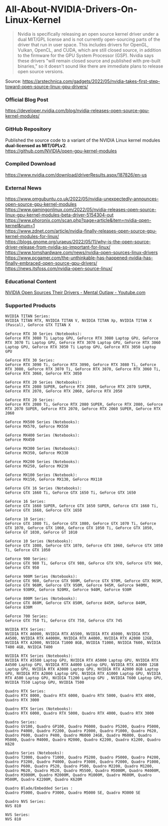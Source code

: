 # All-About-NVIDIA-Drivers-On-Linux-Kernel


> Nvidia is specifically releasing an open source kernel driver under a dual MIT/GPL license and is not currently open-sourcing parts of the driver that run in user space. This includes drivers for OpenGL, Vulkan, OpenCL, and CUDA, which are still closed source, in addition to the firmware for the GPU System Processor (GSP). Nvidia says these drivers "will remain closed source and published with pre-built binaries," so it doesn't sound like there are immediate plans to release open source versions.

Source: https://arstechnica.com/gadgets/2022/05/nvidia-takes-first-step-toward-open-source-linux-gpu-drivers/

### Official Blog Post
<https://developer.nvidia.com/blog/nvidia-releases-open-source-gpu-kernel-modules/>

### GitHub Repository
Published the source code to a variant of the NVIDIA Linux kernel modules **dual-licensed as MIT/GPLv2**.  
<https://github.com/NVIDIA/open-gpu-kernel-modules>

### Compiled Download
<https://www.nvidia.com/download/driverResults.aspx/187826/en-us>

### External News
<https://www.omgubuntu.co.uk/2022/05/nvidia-unexpectedly-announces-open-source-gpu-kernel-modules>  
<https://www.gamingonlinux.com/2022/05/nvidia-releases-open-source-linux-gpu-kernel-modules-beta-driver-5154304-out>  
<https://www.phoronix.com/scan.php?page=article&item=nvidia-open-kernel&num=1>  
<https://www.zdnet.com/article/nvidia-finally-releases-open-source-gpu-kernel-modules-for-linux/>  
<https://blogs.gnome.org/uraeus/2022/05/11/why-is-the-open-source-driver-release-from-nvidia-so-important-for-linux/>  
<https://www.tomshardware.com/news/nvidia-open-sources-linux-drivers>  
<https://www.pcgamer.com/the-unthinkable-has-happened-nvidia-has-finally-embraced-open-source-gpu-drivers/>  
<https://news.itsfoss.com/nvidia-open-source-linux/>  

### Educational Content
[NVIDIA Open Sources Their Drivers - Mental Outlaw - Youtube.com](https://www.youtube.com/watch?v=7MjtsiATEGQ)

### Supported Products
```
NVIDIA TITAN Series:
NVIDIA TITAN RTX, NVIDIA TITAN V, NVIDIA TITAN Xp, NVIDIA TITAN X (Pascal), GeForce GTX TITAN X

GeForce RTX 30 Series (Notebooks):
GeForce RTX 3080 Ti Laptop GPU, GeForce RTX 3080 Laptop GPU, GeForce RTX 3070 Ti Laptop GPU, GeForce RTX 3070 Laptop GPU, GeForce RTX 3060 Laptop GPU, GeForce RTX 3050 Ti Laptop GPU, GeForce RTX 3050 Laptop GPU

GeForce RTX 30 Series:
GeForce RTX 3090 Ti, GeForce RTX 3090, GeForce RTX 3080 Ti, GeForce RTX 3080, GeForce RTX 3070 Ti, GeForce RTX 3070, GeForce RTX 3060 Ti, GeForce RTX 3060, GeForce RTX 3050

GeForce RTX 20 Series (Notebooks):
GeForce RTX 2080 SUPER, GeForce RTX 2080, GeForce RTX 2070 SUPER, GeForce RTX 2070, GeForce RTX 2060, GeForce RTX 2050

GeForce RTX 20 Series:
GeForce RTX 2080 Ti, GeForce RTX 2080 SUPER, GeForce RTX 2080, GeForce RTX 2070 SUPER, GeForce RTX 2070, GeForce RTX 2060 SUPER, GeForce RTX 2060

GeForce MX500 Series (Notebooks):
GeForce MX570, GeForce MX550

GeForce MX400 Series (Notebooks):
GeForce MX450

GeForce MX300 Series (Notebooks):
GeForce MX350, GeForce MX330

GeForce MX200 Series (Notebooks):
GeForce MX250, GeForce MX230

GeForce MX100 Series (Notebook):
GeForce MX150, GeForce MX130, GeForce MX110

GeForce GTX 16 Series (Notebooks):
GeForce GTX 1660 Ti, GeForce GTX 1650 Ti, GeForce GTX 1650

GeForce 16 Series:
GeForce GTX 1660 SUPER, GeForce GTX 1650 SUPER, GeForce GTX 1660 Ti, GeForce GTX 1660, GeForce GTX 1650

GeForce 10 Series:
GeForce GTX 1080 Ti, GeForce GTX 1080, GeForce GTX 1070 Ti, GeForce GTX 1070, GeForce GTX 1060, GeForce GTX 1050 Ti, GeForce GTX 1050, GeForce GT 1030, GeForce GT 1010

GeForce 10 Series (Notebooks):
GeForce GTX 1080, GeForce GTX 1070, GeForce GTX 1060, GeForce GTX 1050 Ti, GeForce GTX 1050

GeForce 900 Series:
GeForce GTX 980 Ti, GeForce GTX 980, GeForce GTX 970, GeForce GTX 960, GeForce GTX 950

GeForce 900M Series (Notebooks):
GeForce GTX 980, GeForce GTX 980M, GeForce GTX 970M, GeForce GTX 965M, GeForce GTX 960M, GeForce GTX 950M, GeForce 945M, GeForce 940MX, GeForce 930MX, GeForce 920MX, GeForce 940M, GeForce 930M

GeForce 800M Series (Notebooks):
GeForce GTX 860M, GeForce GTX 850M, GeForce 845M, GeForce 840M, GeForce 830M

GeForce 700 Series:
GeForce GTX 750 Ti, GeForce GTX 750, GeForce GTX 745

NVIDIA RTX Series:
NVIDIA RTX A6000, NVIDIA RTX A5500, NVIDIA RTX A5000, NVIDIA RTX A4500, NVIDIA RTX A4000H, NVIDIA RTX A4000, NVIDIA RTX A2000 12GB, NVIDIA RTX A2000, NVIDIA T1000 8GB, NVIDIA T1000, NVIDIA T600, NVIDIA T400 4GB, NVIDIA T400

NVIDIA RTX Series (Notebooks):
NVIDIA RTX A5500 Laptop GPU, NVIDIA RTX A5000 Laptop GPU, NVIDIA RTX A4500 Laptop GPU, NVIDIA RTX A4000 Laptop GPU, NVIDIA RTX A3000 12GB Laptop GPU, NVIDIA RTX A3000 Laptop GPU, NVIDIA RTX A2000 8GB Laptop GPU, NVIDIA RTX A2000 Laptop GPU, NVIDIA RTX A1000 Laptop GPU, NVIDIA RTX A500 Laptop GPU, NVIDIA T1200 Laptop GPU , NVIDIA T600 Laptop GPU, NVIDIA T550 Laptop GPU, NVIDIA T500

Quadro RTX Series:
Quadro RTX 8000, Quadro RTX 6000, Quadro RTX 5000, Quadro RTX 4000, Quadro RTX 3000

Quadro RTX Series (Notebooks):
Quadro RTX 6000, Quadro RTX 5000, Quadro RTX 4000, Quadro RTX 3000

Quadro Series:
Quadro GV100, Quadro GP100, Quadro P6000, Quadro P5200, Quadro P5000, Quadro P4000, Quadro P2200, Quadro P2000, Quadro P1000, Quadro P620, Quadro P600, Quadro P400, Quadro M6000 24GB, Quadro M6000, Quadro M5000, Quadro M4000, Quadro M2000, Quadro K2200, Quadro K1200, Quadro K620

Quadro Series (Notebooks):
Quadro T2000, Quadro T1000, Quadro P5200, Quadro P5000, Quadro P4200, Quadro P3200, Quadro P4000, Quadro P3000, Quadro P2000, Quadro P1000, Quadro P600, Quadro P520, Quadro P500, Quadro M2200, Quadro M1200, Quadro M620, Quadro M520, Quadro M5500, Quadro M5000M, Quadro M4000M, Quadro M3000M, Quadro M2000M, Quadro M1000M, Quadro M600M, Quadro M500M, Quadro K2200M, Quadro K620M

Quadro Blade/Embedded Series :
Quadro P5000, Quadro P3000, Quadro M5000 SE, Quadro M3000 SE

Quadro NVS Series:
NVS 810

NVS Series:
NVS 810
```
